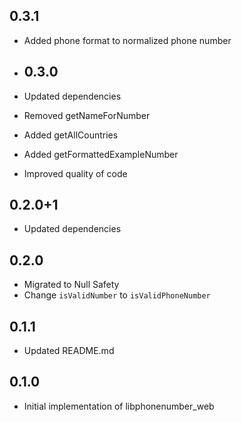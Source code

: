## 0.3.1
* Added phone format to normalized phone number

* ## 0.3.0
* Updated dependencies
* Removed getNameForNumber
* Added getAllCountries
* Added getFormattedExampleNumber
* Improved quality of code

## 0.2.0+1
* Updated dependencies

## 0.2.0
* Migrated to Null Safety
* Change `isValidNumber` to `isValidPhoneNumber`

## 0.1.1
* Updated README.md

## 0.1.0
* Initial implementation of libphonenumber_web
